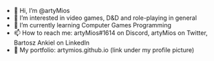 - 👋 Hi, I’m @artyMios
- 👀 I’m interested in video games, D&D and role-playing in general
- 🌱 I’m currently learning Computer Games Programming
- 📫 How to reach me:
artyMios#1614 on Discord, artyMios on Twitter, Bartosz Ankiel on LinkedIn
- 🎯 My portfolio: artymios.github.io (link under my profile picture)
